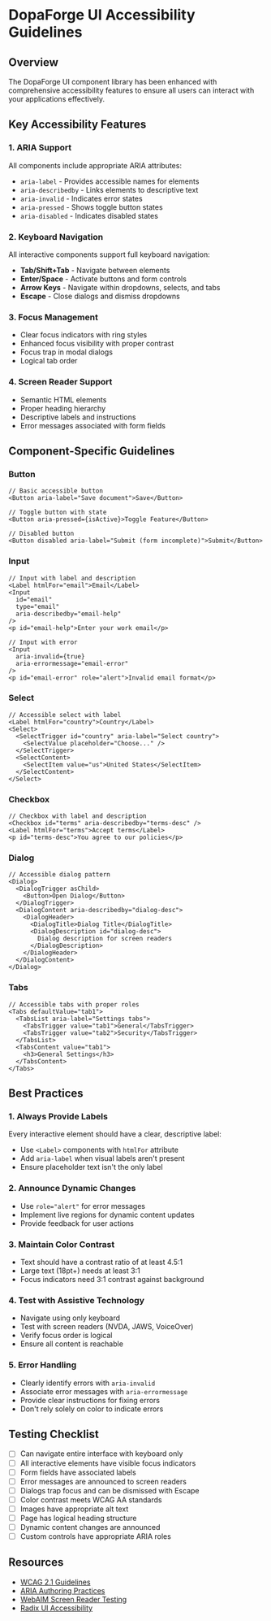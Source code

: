 # DopaForge UI Accessibility Guidelines

## Overview
The DopaForge UI component library has been enhanced with comprehensive accessibility features to ensure all users can interact with your applications effectively.

## Key Accessibility Features

### 1. ARIA Support
All components include appropriate ARIA attributes:
- `aria-label` - Provides accessible names for elements
- `aria-describedby` - Links elements to descriptive text
- `aria-invalid` - Indicates error states
- `aria-pressed` - Shows toggle button states
- `aria-disabled` - Indicates disabled states

### 2. Keyboard Navigation
All interactive components support full keyboard navigation:
- **Tab/Shift+Tab** - Navigate between elements
- **Enter/Space** - Activate buttons and form controls
- **Arrow Keys** - Navigate within dropdowns, selects, and tabs
- **Escape** - Close dialogs and dismiss dropdowns

### 3. Focus Management
- Clear focus indicators with ring styles
- Enhanced focus visibility with proper contrast
- Focus trap in modal dialogs
- Logical tab order

### 4. Screen Reader Support
- Semantic HTML elements
- Proper heading hierarchy
- Descriptive labels and instructions
- Error messages associated with form fields

## Component-Specific Guidelines

### Button
```tsx
// Basic accessible button
<Button aria-label="Save document">Save</Button>

// Toggle button with state
<Button aria-pressed={isActive}>Toggle Feature</Button>

// Disabled button
<Button disabled aria-label="Submit (form incomplete)">Submit</Button>
```

### Input
```tsx
// Input with label and description
<Label htmlFor="email">Email</Label>
<Input 
  id="email" 
  type="email"
  aria-describedby="email-help"
/>
<p id="email-help">Enter your work email</p>

// Input with error
<Input 
  aria-invalid={true}
  aria-errormessage="email-error"
/>
<p id="email-error" role="alert">Invalid email format</p>
```

### Select
```tsx
// Accessible select with label
<Label htmlFor="country">Country</Label>
<Select>
  <SelectTrigger id="country" aria-label="Select country">
    <SelectValue placeholder="Choose..." />
  </SelectTrigger>
  <SelectContent>
    <SelectItem value="us">United States</SelectItem>
  </SelectContent>
</Select>
```

### Checkbox
```tsx
// Checkbox with label and description
<Checkbox id="terms" aria-describedby="terms-desc" />
<Label htmlFor="terms">Accept terms</Label>
<p id="terms-desc">You agree to our policies</p>
```

### Dialog
```tsx
// Accessible dialog pattern
<Dialog>
  <DialogTrigger asChild>
    <Button>Open Dialog</Button>
  </DialogTrigger>
  <DialogContent aria-describedby="dialog-desc">
    <DialogHeader>
      <DialogTitle>Dialog Title</DialogTitle>
      <DialogDescription id="dialog-desc">
        Dialog description for screen readers
      </DialogDescription>
    </DialogHeader>
  </DialogContent>
</Dialog>
```

### Tabs
```tsx
// Accessible tabs with proper roles
<Tabs defaultValue="tab1">
  <TabsList aria-label="Settings tabs">
    <TabsTrigger value="tab1">General</TabsTrigger>
    <TabsTrigger value="tab2">Security</TabsTrigger>
  </TabsList>
  <TabsContent value="tab1">
    <h3>General Settings</h3>
  </TabsContent>
</Tabs>
```

## Best Practices

### 1. Always Provide Labels
Every interactive element should have a clear, descriptive label:
- Use `<Label>` components with `htmlFor` attribute
- Add `aria-label` when visual labels aren't present
- Ensure placeholder text isn't the only label

### 2. Announce Dynamic Changes
- Use `role="alert"` for error messages
- Implement live regions for dynamic content updates
- Provide feedback for user actions

### 3. Maintain Color Contrast
- Text should have a contrast ratio of at least 4.5:1
- Large text (18pt+) needs at least 3:1
- Focus indicators need 3:1 contrast against background

### 4. Test with Assistive Technology
- Navigate using only keyboard
- Test with screen readers (NVDA, JAWS, VoiceOver)
- Verify focus order is logical
- Ensure all content is reachable

### 5. Error Handling
- Clearly identify errors with `aria-invalid`
- Associate error messages with `aria-errormessage`
- Provide clear instructions for fixing errors
- Don't rely solely on color to indicate errors

## Testing Checklist

- [ ] Can navigate entire interface with keyboard only
- [ ] All interactive elements have visible focus indicators
- [ ] Form fields have associated labels
- [ ] Error messages are announced to screen readers
- [ ] Dialogs trap focus and can be dismissed with Escape
- [ ] Color contrast meets WCAG AA standards
- [ ] Images have appropriate alt text
- [ ] Page has logical heading structure
- [ ] Dynamic content changes are announced
- [ ] Custom controls have appropriate ARIA roles

## Resources

- [WCAG 2.1 Guidelines](https://www.w3.org/WAI/WCAG21/quickref/)
- [ARIA Authoring Practices](https://www.w3.org/WAI/ARIA/apg/)
- [WebAIM Screen Reader Testing](https://webaim.org/articles/screenreader_testing/)
- [Radix UI Accessibility](https://www.radix-ui.com/docs/primitives/overview/accessibility)